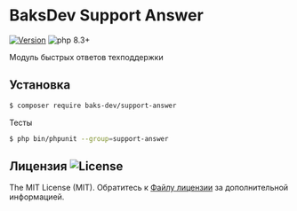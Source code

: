 # BaksDev Support Answer

[![Version](https://img.shields.io/badge/version-7.1.0-blue)](https://github.com/baks-dev/support-answer/releases)
![php 8.3+](https://img.shields.io/badge/php-min%208.3-red.svg)

Модуль быстрых ответов техподдержки

## Установка

``` bash
$ composer require baks-dev/support-answer
```

Тесты

``` bash
$ php bin/phpunit --group=support-answer
```

## Лицензия ![License](https://img.shields.io/badge/MIT-green)

The MIT License (MIT). Обратитесь к [Файлу лицензии](LICENSE.md) за дополнительной информацией.
